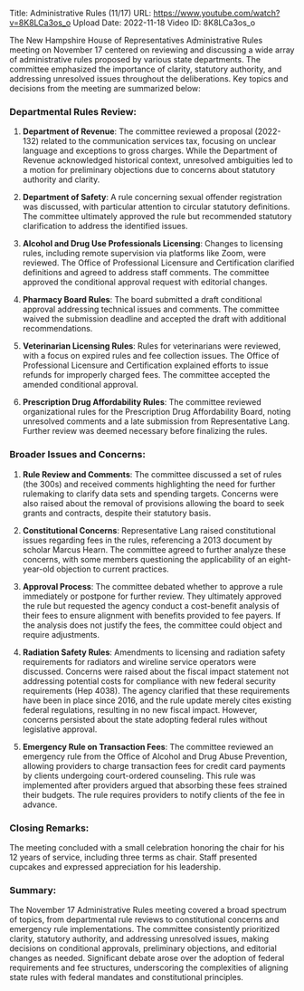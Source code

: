 Title: Administrative Rules (11/17)
URL: https://www.youtube.com/watch?v=8K8LCa3os_o
Upload Date: 2022-11-18
Video ID: 8K8LCa3os_o

The New Hampshire House of Representatives Administrative Rules meeting on November 17 centered on reviewing and discussing a wide array of administrative rules proposed by various state departments. The committee emphasized the importance of clarity, statutory authority, and addressing unresolved issues throughout the deliberations. Key topics and decisions from the meeting are summarized below:

### Departmental Rules Review:
1. **Department of Revenue**: The committee reviewed a proposal (2022-132) related to the communication services tax, focusing on unclear language and exceptions to gross charges. While the Department of Revenue acknowledged historical context, unresolved ambiguities led to a motion for preliminary objections due to concerns about statutory authority and clarity.

2. **Department of Safety**: A rule concerning sexual offender registration was discussed, with particular attention to circular statutory definitions. The committee ultimately approved the rule but recommended statutory clarification to address the identified issues.

3. **Alcohol and Drug Use Professionals Licensing**: Changes to licensing rules, including remote supervision via platforms like Zoom, were reviewed. The Office of Professional Licensure and Certification clarified definitions and agreed to address staff comments. The committee approved the conditional approval request with editorial changes.

4. **Pharmacy Board Rules**: The board submitted a draft conditional approval addressing technical issues and comments. The committee waived the submission deadline and accepted the draft with additional recommendations.

5. **Veterinarian Licensing Rules**: Rules for veterinarians were reviewed, with a focus on expired rules and fee collection issues. The Office of Professional Licensure and Certification explained efforts to issue refunds for improperly charged fees. The committee accepted the amended conditional approval.

6. **Prescription Drug Affordability Rules**: The committee reviewed organizational rules for the Prescription Drug Affordability Board, noting unresolved comments and a late submission from Representative Lang. Further review was deemed necessary before finalizing the rules.

### Broader Issues and Concerns:
1. **Rule Review and Comments**: The committee discussed a set of rules (the 300s) and received comments highlighting the need for further rulemaking to clarify data sets and spending targets. Concerns were also raised about the removal of provisions allowing the board to seek grants and contracts, despite their statutory basis.

2. **Constitutional Concerns**: Representative Lang raised constitutional issues regarding fees in the rules, referencing a 2013 document by scholar Marcus Hearn. The committee agreed to further analyze these concerns, with some members questioning the applicability of an eight-year-old objection to current practices.

3. **Approval Process**: The committee debated whether to approve a rule immediately or postpone for further review. They ultimately approved the rule but requested the agency conduct a cost-benefit analysis of their fees to ensure alignment with benefits provided to fee payers. If the analysis does not justify the fees, the committee could object and require adjustments.

4. **Radiation Safety Rules**: Amendments to licensing and radiation safety requirements for radiators and wireline service operators were discussed. Concerns were raised about the fiscal impact statement not addressing potential costs for compliance with new federal security requirements (Hep 4038). The agency clarified that these requirements have been in place since 2016, and the rule update merely cites existing federal regulations, resulting in no new fiscal impact. However, concerns persisted about the state adopting federal rules without legislative approval.

5. **Emergency Rule on Transaction Fees**: The committee reviewed an emergency rule from the Office of Alcohol and Drug Abuse Prevention, allowing providers to charge transaction fees for credit card payments by clients undergoing court-ordered counseling. This rule was implemented after providers argued that absorbing these fees strained their budgets. The rule requires providers to notify clients of the fee in advance.

### Closing Remarks:
The meeting concluded with a small celebration honoring the chair for his 12 years of service, including three terms as chair. Staff presented cupcakes and expressed appreciation for his leadership.

### Summary:
The November 17 Administrative Rules meeting covered a broad spectrum of topics, from departmental rule reviews to constitutional concerns and emergency rule implementations. The committee consistently prioritized clarity, statutory authority, and addressing unresolved issues, making decisions on conditional approvals, preliminary objections, and editorial changes as needed. Significant debate arose over the adoption of federal requirements and fee structures, underscoring the complexities of aligning state rules with federal mandates and constitutional principles.